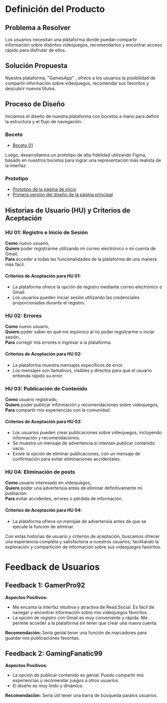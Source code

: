 # Definición del Producto

## Problema a Resolver
Los usuarios necesitan una plataforma donde puedan compartir información sobre distintos videojuegos, recomendarlos y encontrar acceso rápido para disfrutar de ellos.

## Solución Propuesta
Nuestra plataforma, "GamesApp" , ofrece a los usuarios la posibilidad de compartir información sobre videojuegos, recomendar sus favoritos y descubrir nuevos títulos.

## Proceso de Diseño
Iniciamos el diseño de nuestra plataforma con bocetos a mano para definir la estructura y el flujo de navegación.

### Boceto
- [Boceto 01](./assets/img/boceto.jpeg)

Luego, desarrollamos un prototipo de alta fidelidad utilizando Figma, basado en nuestros bocetos para lograr una representación más realista de la interfaz.

### Prototipo
- [Prototipo de la página de inicio](./assets/img/inicio-página.png)
- [Primera versión del diseño de la página principal](./assets/img/1era-versión-página-principal.png)

## Historias de Usuario (HU) y Criterios de Aceptación

### HU 01: Registro e Inicio de Sesión

**Como** nuevo usuario,  
**Quiero** poder registrarme utilizando mi correo electrónico o mi cuenta de Gmail,  
**Para** acceder a todas las funcionalidades de la plataforma de una manera más fácil.

#### Criterios de Aceptación para HU 01:

- La plataforma ofrece la opción de registro mediante correo electrónico o Gmail.
- Los usuarios pueden iniciar sesión utilizando las credenciales proporcionadas durante el registro.

### HU 02: Errores

**Como** nuevo usuario,  
**Quiero** poder saber en qué me equivoco al no poder registrarme o inciar sesión,  
**Para** corregir mis errores e ingresar a la plataforma.

#### Criterios de Aceptación para HU 02:

- La plataforma muestra mensajes específicos de error. 
- Los mensajes son llamativos, visibles y directos para que el usuario entienda rápido su error.
  
### HU 03: Publicación de Contenido
**Como** usuario registrado,  
**Quiero** poder publicar información y recomendaciones sobre videojuegos,  
**Para** compartir mis experiencias con la comunidad.

#### Criterios de Aceptación para HU 03:

- Los usuarios pueden crear publicaciones sobre videojuegos, incluyendo información y recomendaciones.
- Se muestra un mensaje de advertencia si intentan publicar contenido vacío.
- Existe la opción de eliminar publicaciones, con un mensaje de confirmación para evitar eliminaciones accidentales.

### HU 04: Eliminación de posts

**Como** usuario interesado en videojuegos,  
**Quiero** poder una advertensia antes de eliminar definitivamente mi publiación  
**Para** evitar accidentes, errores o pérdida de información.

#### Criterios de Aceptación para HU 04:

- La plataforma ofrece un mensjae de advertensia antes de que se ejecute la función de eliminar. 

Con estas historias de usuario y criterios de aceptación, buscamos ofrecer una experiencia completa y satisfactoria a nuestros usuarios, facilitando
la exploración y compartición de información sobre sus videojuegos favoritos.

# Feedback de Usuarios

## Feedback 1: GamerPro92

**Aspectos Positivos:**
- Me encanta la interfaz intuitiva y atractiva de Read.Social. Es fácil de navegar y encontrar información sobre mis videojuegos favoritos.
- La opción de registro con Gmail es muy conveniente y rápida. Me permite acceder a la plataforma sin tener que crear una nueva cuenta.

**Recomendación:**
Sería genial tener una función de marcadores para guardar mis publicaciones favoritas. 

## Feedback 2: GamingFanatic99

**Aspectos Positivos:**
- La opción de publicar contenido es genial. Puedo compartir mis experiencias y recomendar juegos a otros usuarios.
- El diseño es muy lindo y dinámico.
  

**Recomendación:**
Sería útil tener una barra de búsqueda paralos usuarios. 


